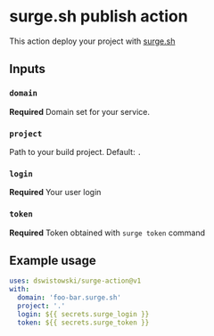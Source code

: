 # surge.sh publish action

This action deploy your project with [surge.sh](https://surge.sh)

## Inputs

### `domain`

**Required** Domain set for your service.

### `project`

Path to your build project. Default: `.`

### `login`

**Required** Your user login

### `token`

**Required** Token obtained with `surge token` command

## Example usage

```yaml
uses: dswistowski/surge-action@v1
with:
  domain: 'foo-bar.surge.sh'
  project: '.'
  login: ${{ secrets.surge_login }}
  token: ${{ secrets.surge_token }}
```
